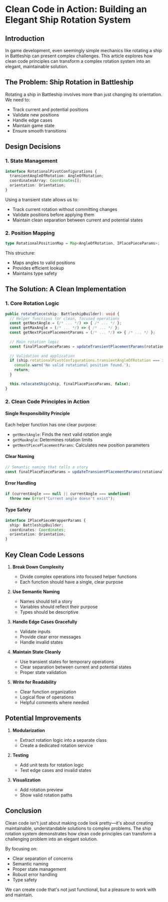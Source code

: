 # Clean Code in Action: Building an Elegant Ship Rotation System

## Introduction

In game development, even seemingly simple mechanics like rotating a ship in Battleship can present complex challenges. This article explores how clean code principles can transform a complex rotation system into an elegant, maintainable solution.

## The Problem: Ship Rotation in Battleship

Rotating a ship in Battleship involves more than just changing its orientation. We need to:
- Track current and potential positions
- Validate new positions
- Handle edge cases
- Maintain game state
- Ensure smooth transitions

## Design Decisions

### 1. State Management
```typescript
interface RotationalPivotConfigurations {
  transientAngleOfRotation: AngleOfRotation;
  coordinatesArray: Coordinates[];
  orientation: Orientation;
}
```
Using a transient state allows us to:
- Track current rotation without committing changes
- Validate positions before applying them
- Maintain clean separation between current and potential states

### 2. Position Mapping
```typescript
type RotationalPositionMap = Map<AngleOfRotation, IPlacePieceParams>;
```
This structure:
- Maps angles to valid positions
- Provides efficient lookup
- Maintains type safety

## The Solution: A Clean Implementation

### 1. Core Rotation Logic
```typescript
public rotatePiece(ship: BattleshipBuilder): void {
  // Helper functions for clean, focused operations
  const getNextAngle = (/* ... */) => { /* ... */ };
  const getMaxAngle = (/* ... */) => { /* ... */ };
  const getNextPiecePlacementParams = (/* ... */) => { /* ... */ };
  
  // Main rotation logic
  const finalPlacePieceParams = updateTransientPlacementParams(rotationalPositionMap);
  
  // Validation and application
  if (ship.rotationalPivotConfigurations.transientAngleOfRotation === initialAngle) {
    console.warn('No valid rotational position found.');
    return;
  }
  
  this.relocateShip(ship, finalPlacePieceParams, false);
}
```

### 2. Clean Code Principles in Action

#### Single Responsibility Principle
Each helper function has one clear purpose:
- `getNextAngle`: Finds the next valid rotation angle
- `getMaxAngle`: Determines rotation limits
- `getNextPiecePlacementParams`: Calculates new position parameters

#### Clear Naming
```typescript
// Semantic naming that tells a story
const finalPlacePieceParams = updateTransientPlacementParams(rotationalPositionMap);
```

#### Error Handling
```typescript
if (currentAngle === null || currentAngle === undefined)
  throw new Error("Current angle doesn't exist");
```

#### Type Safety
```typescript
interface IPlacePieceWrapperParams {
  ship: BattleshipBuilder;
  coordinates: Coordinates;
  orientation: Orientation;
}
```

## Key Clean Code Lessons

1. **Break Down Complexity**
   - Divide complex operations into focused helper functions
   - Each function should have a single, clear purpose

2. **Use Semantic Naming**
   - Names should tell a story
   - Variables should reflect their purpose
   - Types should be descriptive

3. **Handle Edge Cases Gracefully**
   - Validate inputs
   - Provide clear error messages
   - Handle invalid states

4. **Maintain State Cleanly**
   - Use transient states for temporary operations
   - Clear separation between current and potential states
   - Proper state validation

5. **Write for Readability**
   - Clear function organization
   - Logical flow of operations
   - Helpful comments where needed

## Potential Improvements

1. **Modularization**
   - Extract rotation logic into a separate class
   - Create a dedicated rotation service

2. **Testing**
   - Add unit tests for rotation logic
   - Test edge cases and invalid states

3. **Visualization**
   - Add rotation preview
   - Show valid rotation paths

## Conclusion

Clean code isn't just about making code look pretty—it's about creating maintainable, understandable solutions to complex problems. The ship rotation system demonstrates how clean code principles can transform a challenging problem into an elegant solution.

By focusing on:
- Clear separation of concerns
- Semantic naming
- Proper state management
- Robust error handling
- Type safety

We can create code that's not just functional, but a pleasure to work with and maintain.